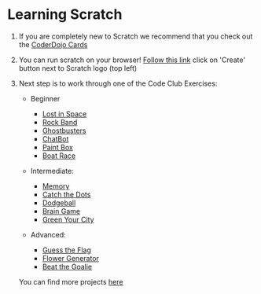 # Learning Scratch


1) If you are completely new to Scratch we recommend that you check out the [CoderDojo Cards](http://kata.coderdojo.com/wiki/Beginner_Scratch)

2) You can run scratch on your browser! [Follow this link](https://scratch.mit.edu/)
   click on 'Create' button next to Scratch logo (top left)

3) Next step is to work through one of the Code Club Exercises:
    - Beginner
        - [Lost in Space](https://codeclubprojects.org/en-GB/scratch/lost-in-space/)
        - [Rock Band](https://codeclubprojects.org/en-GB/scratch/rock-band/)
        - [Ghostbusters](https://codeclubprojects.org/en-GB/scratch/ghostbusters/)
        - [ChatBot](https://codeclubprojects.org/en-GB/scratch/chatbot/)
        - [Paint Box](https://codeclubprojects.org/en-GB/scratch/paint-box/)
        - [Boat Race](https://codeclubprojects.org/en-GB/scratch/boat-race/)
    
    - Intermediate:
        - [Memory](https://codeclubprojects.org/en-GB/scratch/memory/)
        - [Catch the Dots](https://codeclubprojects.org/en-GB/scratch/catch-the-dots/)
        - [Dodgeball](https://codeclubprojects.org/en-GB/scratch/dodgeball/)
        - [Brain Game](https://codeclubprojects.org/en-GB/scratch/brain-game/)
		- [Green Your City](https://codeclubprojects.org/en-GB/scratch/green-your-city/)
    - Advanced:
        - [Guess the Flag](https://codeclubprojects.org/en-GB/scratch/guess-the-flag/)
        - [Flower Generator](https://codeclubprojects.org/en-GB/scratch/flower-generator/)
		- [Beat the Goalie](https://codeclubprojects.org/en-GB/scratch/beat-the-goalie/)

    You can find more projects [here](https://codeclubprojects.org/en-GB/scratch/)
